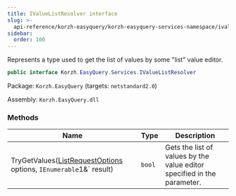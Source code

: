 ```yaml
---
title: IValueListResolver interface
slug: >-
  api-reference/korzh-easyquery/korzh-easyquery-services-namespace/ivaluelistresolver-interface
sidebar:
  order: 100
---
```


Represents a type used to get the list of values by some "list" value editor.
```csharp
public interface Korzh.EasyQuery.Services.IValueListResolver

```
Package: `Korzh.EasyQuery` (targets: `netstandard2.0`)

Assembly: `Korzh.EasyQuery.dll`

### Methods

| Name | Type | Description | 
| --- | --- | --- | 
| TryGetValues([ListRequestOptions](///////////////easyquery/docs/api-reference/korzh-easyquery/korzh-easyquery-services-namespace/listrequestoptions-class) options, `IEnumerable`1&` result) | `bool` | Gets the list of values by the value editor specified in the parameter. |
